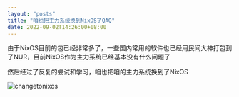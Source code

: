 ```yaml
---
layout: "posts"
title: "咱也把主力系统换到NixOS了QAQ"
date: 2022-09-02T14:26:00+08:00
---
```


由于NixOS目前的包已经非常多了，一些国内常用的软件也已经用民间大神打包到了NUR，目前NixOS作为主力系统已经基本没有什么问题了

然后经过了反复的尝试和学习，咱也把咱的主力系统换到了NixOS

![changetonixos](/img/diray/changetonixos.png)
